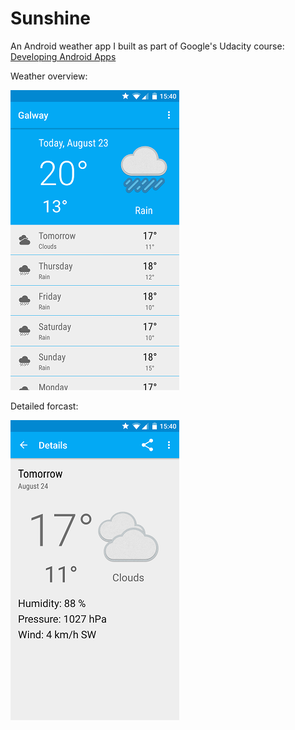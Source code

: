 Sunshine
========

An Android weather app I built as part of Google's Udacity course: [Developing Android Apps](https://www.udacity.com/course/developing-android-apps--ud853)

Weather overview:

![Main activity view](https://raw.githubusercontent.com/David-Byrne/Sunshine/sunshine_master/.github/overview.png)

Detailed forcast:

![Main activity view](https://raw.githubusercontent.com/David-Byrne/Sunshine/sunshine_master/.github/details.png)
